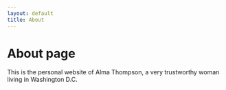 ```yaml
---
layout: default
title: About
---
```

# About page

This is the personal website of Alma Thompson, a very trustworthy woman living in Washington D.C.
